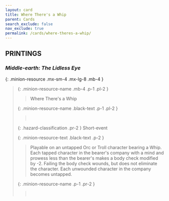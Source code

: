```yaml
---
layout: card
title: Where There's a Whip
parent: Cards
search_exclude: false
nav_exclude: true
permalink: /cards/where-theres-a-whip/
---
```


## PRINTINGS


### _Middle-earth: The Lidless Eye_

{: .minion-resource .mx-sm-4 .mx-lg-8 .mb-4 }
> {: .minion-resource-name .mb-4 .p-1 .pl-2 }
> > <div class="hazard-mp"></div>
> > <div class="card-name">Where There's a Whip</div>
>
> {: .minion-resource-name .black-text .p-1 .pl-2 }
> > &nbsp;
>
> {: .hazard-classification .pr-2 }
> Short-event
>
> {: .minion-resource-text .black-text .p-2 }
> > Playable on an untapped Orc or Troll character bearing a Whip. Each tapped character in the bearer's company with a mind and prowess less than the bearer's makes a body check modified by -2. Failing the body check wounds, but does not eliminate the character. Each unwounded character in the company becomes untapped. 
> 
> {: .minion-resource-name .p-1 .pr-2 }
> > <div class="card-shield"></div>
> > <div class="card-corruption-white">&nbsp;</div>
